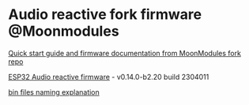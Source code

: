 # Audio reactive fork firmware @Moonmodules

[Quick start guide and firmware documentation from MoonModules fork repo](https://mm.kno.wled.ge)

[ESP32 Audio reactive firmware](https://github.com/srg74/WLED-wemos-shield/tree/master/resources/Firmware/@MoonModules/v0.14.0-b2.20) - v0.14.0-b2.20 build 2304011

[bin files naming explanation](https://mm.kno.wled.ge/moonmodules/Installing-and-Compiling/#configurations)
